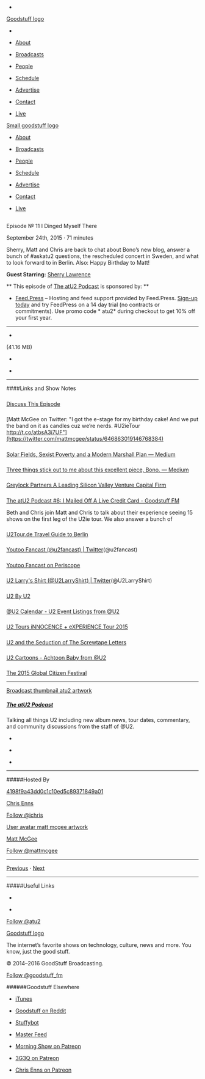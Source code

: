 

-
[Goodstuff logo](http://www.goodstuff.fm/)[](/assets/goodstuff_logo-17c1fe6f378352de5d7345f76152130b.svg)

-


-  [About](/about)

-  [Broadcasts](/broadcasts)

-  [People](/people)

-  [Schedule](/schedule)

-  [Advertise](/advertise)

-  [Contact](/contact)

-  [Live](/live)


[Small goodstuff logo](http://www.goodstuff.fm/)[](/assets/small_goodstuff_logo-bf032e72b9ec41494f4d90905f1ad619.svg)


-  [About](/about)

-  [Broadcasts](/broadcasts)

-  [People](/people)

-  [Schedule](/schedule)

-  [Advertise](/advertise)

-  [Contact](/contact)

-  [Live](/live)


##
Episode № 11
I Dinged Myself There


September 24th, 2015
&middot;
71
minutes


Sherry, Matt and Chris are back to chat about Bono&rsquo;s new blog, answer a bunch of #askatu2 questions, the rescheduled concert in Sweden, and what to look forward to in Berlin. Also: Happy Birthday to Matt!


**Guest Starring:**
[Sherry Lawrence](/people/sherry-lawrence)


**
This episode of
[The atU2 Podcast](/atu2)
is sponsored by:
**


-  [Feed.Press](http://feed.press/atu2) – Hosting and feed support provided by Feed.Press.  [Sign-up today](http://feed.press/atu2) and try FeedPress on a 14 day trial (no contracts or commitments). Use promo code * atu2* during checkout to get 10% off your first year.


------------------------------


-
[](http://podcasts-1.feedpress.co/12572/atu2-11.mp3)(41.16 MB)

-
[](http://twitter.com/intent/tweet?text=The%20atU2%20Podcast%20%E2%84%96%2011%20on%20@goodstuff_fm%20-%20http://goodstuff.fm/atu2/11)

-
[](http://www.facebook.com/sharer/sharer.php?u=http://goodstuff.fm/atu2/11)


------------------------------


####Links and Show Notes

#####
[Discuss This Episode](https://www.reddit.com/r/Goodstuff_fm/comments/3m7quk/the_atu2_podcast_11_i_dinged_myself_there/)


#####
[Matt McGee on Twitter: "I got the e-stage for my birthday cake! And we put the band on it as candles cuz we’re nerds. #U2ieTour http://t.co/atbsA3i7UF"](https://twitter.com/mattmcgee/status/646863019146768384)


#####
[Solar Fields, Sexist Poverty and a Modern Marshall Plan — Medium](https://medium.com/@BonoU2/solar-fields-sexist-poverty-and-a-modern-marshall-plan-c6917053e328)


#####
[Three things stick out to me about this excellent piece, Bono. — Medium](https://medium.com/@melindagates/three-things-stick-out-to-me-about-this-excellent-piece-bono-1f34af73141e)


#####
[Greylock Partners A Leading Silicon Valley Venture Capital Firm](http://www.greylock.com/)


#####
[The atU2 Podcast #6: I Mailed Off A Live Credit Card - Goodstuff FM](http://goodstuff.fm/atu2/6)


Beth and Chris join Matt and Chris to talk about their experience seeing 15 shows on the first leg of the U2ie tour. We also answer a bunch of


#####
[U2Tour.de Travel Guide to Berlin](http://www.u2tour.de/travelguide/Travelguide_Berlin_eng_2012_07.pdf)


#####
[Youtoo Fancast (@u2fancast) | Twitter](https://twitter.com/u2fancast)(@u2fancast)


#####
[Youtoo Fancast on Periscope](https://www.periscope.tv/u2fancast?%3Ausername=u2fancast&)


#####
[U2 Larry's Shirt (@U2LarryShirt) | Twitter](https://twitter.com/u2larryshirt)(@U2LarryShirt)


#####
[U2 By U2](http://www.amazon.ca/gp/product/006190385X/ref=as_li_ss_tl?ie=UTF8&camp=15121&creative=390961&creativeASIN=006190385X&linkCode=as2&tag=farawsoclos0a-20)


#####
[@U2 Calendar - U2 Event Listings from @U2](http://www.atu2.com/calendar/)


#####
[U2  Tours  iNNOCENCE + eXPERIENCE Tour 2015](http://www.u2.com/tour)


#####
[U2 and the Seduction of The Screwtape Letters](http://www.atu2.com/news/u2-and-the-seduction-of-the-screwtape-letters.html)


#####
[U2 Cartoons - Achtoon Baby from @U2](http://www.atu2.com/achtoon/)


#####
[The 2015 Global Citizen Festival](https://www.globalcitizen.org/en/festival/2015/)


------------------------------


[Broadcast thumbnail atu2 artwork](/atu2)[](https://goodstuffs3.s3.amazonaws.com/uploads/broadcast/image/34/broadcast_thumbnail_atu2_artwork.png)

##### [The atU2 Podcast](/atu2)


Talking all things U2 including new album news, tour dates, commentary, and community discussions from the staff of @U2.

-
[](https://itunes.apple.com/ca/podcast/the-atu2-podcast/id1018994132?mt=2)

-
[](http://feeds.goodstuff.fm/atu2)

-
[](mailto:chris@goodstuff.fm?cc=sponsorship%40goodstuff.fm&subject=%5BGoodStuff%20FM%5D%20Sponsorship%20Inquiry%20for%20The%20atU2%20Podcast)


------------------------------


#####Hosted By


[4198f9a43dd0c1c10ed5c89371849a01](/people/chris-enns)[](http://gravatar.com/avatar/4198f9a43dd0c1c10ed5c89371849a01.png?s=300&r=pg)

[Chris Enns](/people/chris-enns)


[Follow @ichris](https://twitter.com/ichris)


[User avatar matt mcgee artwork](/people/matt-mcgee)[](https://goodstuffs3.s3.amazonaws.com/uploads/user/avatar/81/user_avatar_matt-mcgee_artwork.png)

[Matt McGee](/people/matt-mcgee)


[Follow @mattmcgee](https://twitter.com/mattmcgee)


------------------------------


[Previous](/atu2/10)
&middot;
[Next](/atu2/12)


------------------------------


#####Useful Links

-
[](mailto:chris@goodstuff.fm?subject=%5BGoodstuff%20FM%5D%20Feedback%20for%20The%20atU2%20Podcast)

-
[Follow @atu2](https://twitter.com/atu2)


[Goodstuff logo](http://www.goodstuff.fm/)[](/assets/goodstuff_logo-17c1fe6f378352de5d7345f76152130b.svg)


The internet’s favorite shows on technology, culture, news and more. You know, just the good stuff.


&copy; 2014&ndash;2016 GoodStuff Broadcasting.

[Follow @goodstuff_fm](https://twitter.com/goodstufffm)


######Goodstuff Elsewhere

-  [iTunes](https://itunes.apple.com/us/artist/goodstuff-fm/id843385597?mt=2)

-  [Goodstuff on Reddit](https://www.reddit.com/r/Goodstuff_fm/)

-  [Stuffybot](http://stuffybot.goodstuff.fm)

-  [Master Feed](/master/feed)

-  [Morning Show on Patreon](https://www.patreon.com/morningshow)

-  [3G3Q on Patreon](https://www.patreon.com/3g3q)

-  [Chris Enns on Patreon](https://www.patreon.com/ichris)
